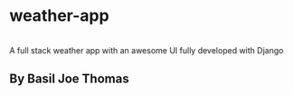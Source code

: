 <h1>weather-app</h1>
<br>
A full stack weather app with an awesome UI fully developed with Django

<h2>By Basil Joe Thomas</h2>

